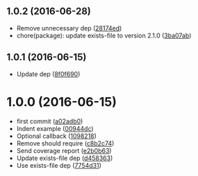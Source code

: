 <a name="1.0.2"></a>
## 1.0.2 (2016-06-28)

* Remove unnecessary dep ([28174ed](https://github.com/kikobeats/ensure-file/commit/28174ed))
* chore(package): update exists-file to version 2.1.0 ([3ba07ab](https://github.com/kikobeats/ensure-file/commit/3ba07ab))



<a name="1.0.1"></a>
## 1.0.1 (2016-06-15)

* Update dep ([8f0f690](https://github.com/kikobeats/ensure-file/commit/8f0f690))



<a name="1.0.0"></a>
# 1.0.0 (2016-06-15)

* first commit ([a02adb0](https://github.com/kikobeats/ensure-file/commit/a02adb0))
* Indent example ([00944dc](https://github.com/kikobeats/ensure-file/commit/00944dc))
* Optional callback ([1098218](https://github.com/kikobeats/ensure-file/commit/1098218))
* Remove should require ([c8b2c74](https://github.com/kikobeats/ensure-file/commit/c8b2c74))
* Send coverage report ([e2b0b63](https://github.com/kikobeats/ensure-file/commit/e2b0b63))
* Update exists-file dep ([d458363](https://github.com/kikobeats/ensure-file/commit/d458363))
* Use exists-file dep ([7754d31](https://github.com/kikobeats/ensure-file/commit/7754d31))



